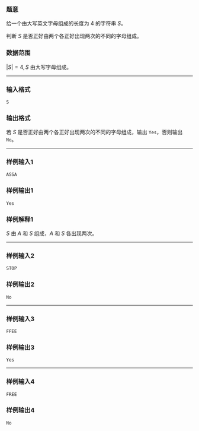 ### 题意

给一个由大写英文字母组成的长度为 $4$ 的字符串 $S$。

判断 $S$ 是否正好由两个各正好出现两次的不同的字母组成。

### 数据范围

$|S|=4,S$ 由大写字母组成。

---

### 输入格式

```
S
```

### 输出格式

若 $S$ 是否正好由两个各正好出现两次的不同的字母组成，输出  `Yes`，否则输出 `No`。 

---

### 样例输入1

```
ASSA
```

### 样例输出1

```
Yes
```

### 样例解释1

$S$ 由 $A$ 和 $S$ 组成，$A$ 和 $S$ 各出现两次。

---

### 样例输入2

```
STOP
```

### 样例输出2

```
No
```

---

### 样例输入3

```
FFEE
```

### 样例输出3

```
Yes
```

---

### 样例输入4

```
FREE
```

### 样例输出4

```
No
```